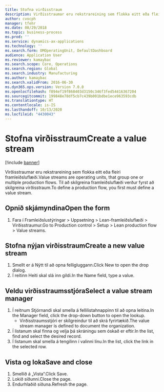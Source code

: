 ```yaml
---
title: Stofna virðisstraum
description: Virðisstraumar eru rekstrareining sem flokka eitt eða fleiri framleiðsluflæði.
author: cvocph
manager: tfehr
ms.date: 08/29/2018
ms.topic: business-process
ms.prod: ''
ms.service: dynamics-ax-applications
ms.technology: ''
ms.search.form: OMOperatingUnit, DefaultDashboard
audience: Application User
ms.reviewer: kamaybac
ms.search.scope: Core, Operations
ms.search.region: Global
ms.search.industry: Manufacturing
ms.author: kamaybac
ms.search.validFrom: 2016-06-30
ms.dyn365.ops.version: Version 7.0.0
ms.openlocfilehash: f894ef19f868403d3150c346f3fed54416367204
ms.sourcegitcommit: 199848e78df5cb7c439b001bdbe1ece963593cdb
ms.translationtype: HT
ms.contentlocale: is-IS
ms.lasthandoff: 10/13/2020
ms.locfileid: "4430043"
---
```

# <a name="create-a-value-stream"></a><span data-ttu-id="a3224-103">Stofna virðisstraum</span><span class="sxs-lookup"><span data-stu-id="a3224-103">Create a value stream</span></span>

[!include [banner](../../includes/banner.md)]

<span data-ttu-id="a3224-104">Virðisstraumar eru rekstrareining sem flokka eitt eða fleiri framleiðsluflæði.</span><span class="sxs-lookup"><span data-stu-id="a3224-104">Value streams are operating units, that group one or multiple production flows.</span></span> <span data-ttu-id="a3224-105">Til að skilgreina framleiðsluflæði verður fyrst að skilgreina virðisstraum.</span><span class="sxs-lookup"><span data-stu-id="a3224-105">To define a production flow, you first must define a value stream.</span></span>


## <a name="open-the-form"></a><span data-ttu-id="a3224-106">Opnið skjámyndina</span><span class="sxs-lookup"><span data-stu-id="a3224-106">Open the form</span></span>
1. <span data-ttu-id="a3224-107">Fara í Framleiðslustýringar > Uppsetning > Lean-framleiðsluflæði > Virðisstraumur.</span><span class="sxs-lookup"><span data-stu-id="a3224-107">Go to Production control > Setup > Lean production flow > Value streams.</span></span>

## <a name="create-a-new-value-stream"></a><span data-ttu-id="a3224-108">Stofna nýjan virðisstraum</span><span class="sxs-lookup"><span data-stu-id="a3224-108">Create a new value stream</span></span>
1. <span data-ttu-id="a3224-109">Smellt er á Nýtt til að opna felligluggann.</span><span class="sxs-lookup"><span data-stu-id="a3224-109">Click New to open the drop dialog.</span></span>
2. <span data-ttu-id="a3224-110">Í reitinn Heiti skal slá inn gildi.</span><span class="sxs-lookup"><span data-stu-id="a3224-110">In the Name field, type a value.</span></span>

## <a name="select-a-value-stream-manager"></a><span data-ttu-id="a3224-111">Veldu virðisstraumsstjóra</span><span class="sxs-lookup"><span data-stu-id="a3224-111">Select a value stream manager</span></span>
1. <span data-ttu-id="a3224-112">Í reitnum Stjórnandi skal smella á fellilistahnappinn til að opna leitina.</span><span class="sxs-lookup"><span data-stu-id="a3224-112">In the Manager field, click the drop-down button to open the lookup.</span></span>
    * <span data-ttu-id="a3224-113">Virðisstraumsstjóri er skilgreindur til að skrá fyrirtækið.</span><span class="sxs-lookup"><span data-stu-id="a3224-113">The value stream manager is defined to document the organization.</span></span>  
2. <span data-ttu-id="a3224-114">Í listanum skal finna og velja þá skráningu sem óskað er eftir.</span><span class="sxs-lookup"><span data-stu-id="a3224-114">In the list, find and select the desired record.</span></span>
3. <span data-ttu-id="a3224-115">Í listanum skal smella á tengilinn í valinni línu.</span><span class="sxs-lookup"><span data-stu-id="a3224-115">In the list, click the link in the selected row.</span></span>

## <a name="save-and-close"></a><span data-ttu-id="a3224-116">Vista og loka</span><span class="sxs-lookup"><span data-stu-id="a3224-116">Save and close</span></span>
1. <span data-ttu-id="a3224-117">Smellið á „Vista“.</span><span class="sxs-lookup"><span data-stu-id="a3224-117">Click Save.</span></span>
2. <span data-ttu-id="a3224-118">Lokið síðunni.</span><span class="sxs-lookup"><span data-stu-id="a3224-118">Close the page.</span></span>
3. <span data-ttu-id="a3224-119">Endurhlaðið síðuna.</span><span class="sxs-lookup"><span data-stu-id="a3224-119">Refresh the page.</span></span>

